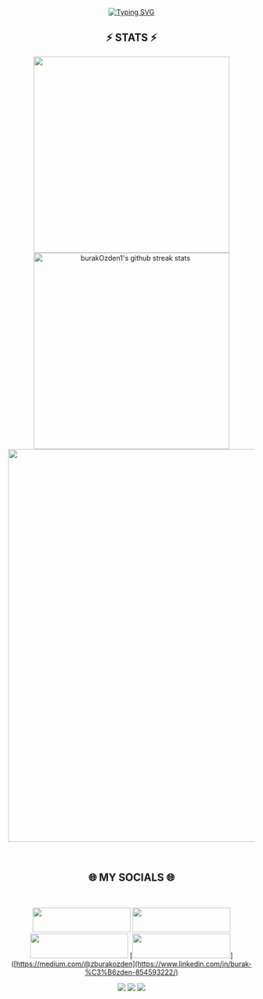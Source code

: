 <p align="center"> <a href="https://git.io/typing-svg"><img src="https://readme-typing-svg.demolab.com?font=Orbitron&pause=1000&width=435&lines=Welcome+to+my+Github+Profile+Page!" alt="Typing SVG" /></a> </p>

<h2 align="center">⚡ STATS ⚡</h2>

<p align="center">
<img align="center" width="400" src="https://github-readme-stats.vercel.app/api?username=burakOzden1&show_icons=true&theme=github_dark&&hide_border=true"> 
<img align="center" width="400" src="https://github-readme-streak-stats.herokuapp.com/?user=burakOzden1&theme=github-dark&hide_border=true&date_format=M%20j%5B%2C%20Y%5D" alt="burakOzden1's github streak stats"> 
<img align="center" width="800" src="https://github-profile-summary-cards.vercel.app/api/cards/profile-details?username=burakOzden1&theme=github_dark&show_icons=true&bg_color=0111111"> 
</p>

<br> <h2 align="center"> 🌐 MY SOCIALS 🌐 </h2>
<br> <p align="center">
[<img src="https://img.shields.io/badge/-Github-informational?style=flat&logo=github&logoColor=gray&color=green" width="200" height="50">](https://github.com/burakOzden1) 
[<img src="https://img.shields.io/badge/-Kaggle-informational?style=flat&logo=kaggle&logoColor=blue&color=green" width="200" height="50">](https://www.kaggle.com/burakzden) 
[<img src="https://img.shields.io/badge/-Medium-informational?style=flat&logo=medium&logoColor=black&color=green" width="200" height="50">](https://medium.com/@zburakozden) 
[<img src="https://img.shields.io/badge/-LinkedIn-informational?style=flat&logo=linkedin&logoColor=blue&color=green" width="200" height="50">]([https://medium.com/@zburakozden](https://www.linkedin.com/in/burak-%C3%B6zden-854593222/) 

</p>

<p align="center">
<img src="https://capsule-render.vercel.app/api?type=rect&color=timeGradient&height=2"> 
<img src="https://capsule-render.vercel.app/api?type=rect&color=timeGradient&height=2"> 
<img src="https://capsule-render.vercel.app/api?type=rect&color=timeGradient&height=2">
</p>
